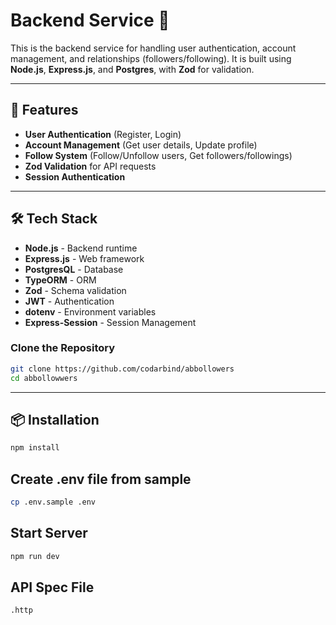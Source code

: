 # Backend Service 📡

This is the backend service for handling user authentication, account management, and relationships (followers/following). It is built using **Node.js**, **Express.js**, and **Postgres**, with **Zod** for validation.

---

## 🚀 Features

- **User Authentication** (Register, Login)
- **Account Management** (Get user details, Update profile)
- **Follow System** (Follow/Unfollow users, Get followers/followings)
- **Zod Validation** for API requests
- **Session Authentication**

---

## 🛠️ Tech Stack

- **Node.js** - Backend runtime
- **Express.js** - Web framework
- **PostgresQL** - Database
- **TypeORM** - ORM
- **Zod** - Schema validation
- **JWT** - Authentication
- **dotenv** - Environment variables
- **Express-Session** - Session Management


### Clone the Repository
```sh
git clone https://github.com/codarbind/abbollowers
cd abbollowwers
```
---

## 📦 Installation
```sh
npm install
```
## Create .env file from sample
```sh
cp .env.sample .env
```


## Start Server
```sh
npm run dev
```

## API Spec File
```sh
.http
```




